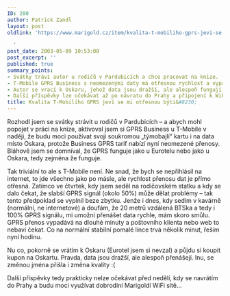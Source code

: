 ```yaml
---
ID: 280
author: Patrick Zandl
layout: post
oldlink: 'https://www.marigold.cz/item/kvalita-t-mobiliho-gprs-jevi-se-mi-otresnou-byti

  '
post_date: 2003-05-09 10:53:00
post_excerpt: ''
published: true
summary_points:
- Svátky tráví autor u rodičů v Pardubicích a chce pracovat na knize.
- T-Mobile GPRS Business s neomezenými daty má otřesnou rychlost a vypadává.
- Autor se vrací k Oskaru, jehož data jsou dražší, ale alespoň fungují.
- Další příspěvky lze očekávat až po návratu do Prahy a připojení k WiFi.
title: Kvalita T-Mobilího GPRS jeví se mi otřesnou býti&#8230;
---
```


Rozhodl jsem se svátky strávit u rodičů v Pardubicích &#8211; a abych mohl popojet v práci na knize, aktivoval jsem si GPRS Business u T-Mobile v naději, že budu moci používat svoji soukromou &#8222;týmobajlí&#8220; kartu i na data místo Oskara, protože Business GPRS tarif nabízí nyní neomezené přenosy. Bláhově jsem se domníval, že GPRS funguje jako u Eurotelu nebo jako u Oskara, tedy zejména že funguje. 
<p>
Tak triviální to ale s T-Mobile není. Ne snad, že bych se nepřihlásil na internet, to jde všechno jako po másle, ale rychlost přenosu dat je přímo otřesná. Zatímco ve čtvrtek, kdy jsem seděl na rodičovském statku a kdy se dalo čekat, že slabší GPRS signál (okolo 50%) může dělat problémy &#8211; tak tento předpoklad se vyplnil beze zbytku. Jenže i dnes, kdy sedím v kavárně (normální, ne internetové) a doufám, že 20 metrů vzdálená BTSka a tedy i 100% GPRS signálu, mi umožní přenášet data rychle, mám skoro smůlu. GPRS přenos vypadává na dlouhé minuty a poštovního klienta nebo web to nebaví čekat. Co na normální stabilní pomalé lince trvá několik minut, řeším nyní hodinu. 
<p>
Nu co, pokorně se vrátím k Oskaru (Eurotel jsem si nevzal) a půjdu si koupit kupon na Oskartu. Pravda, data jsou dražší, ale alespoň přenášejí. Inu, se změnou jména přišla i změna kvality :( 
<p>
Další příspěvky tedy prakticky nelze očekávat před nedělí, kdy se navrátím do Prahy a budu moci využívat dobrodiní Marigoldí WiFi sítě...</p>